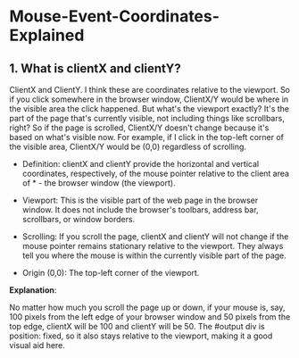# Mouse-Event-Coordinates-Explained

## 1. What is clientX and clientY?

ClientX and ClientY. I think these are coordinates relative to the viewport. So if you click somewhere in the browser window, ClientX/Y would be where in the visible area the click happened. But what's the viewport exactly? It's the part of the page that's currently visible, not including things like scrollbars, right? So if the page is scrolled, ClientX/Y doesn't change because it's based on what's visible now. For example, if I click in the top-left corner of the visible area, ClientX/Y would be (0,0) regardless of scrolling.

- Definition: clientX and clientY provide the horizontal and vertical coordinates, respectively, of the mouse pointer relative to the client area of \* - the browser window (the viewport).

- Viewport: This is the visible part of the web page in the browser window. It does not include the browser's toolbars, address bar, scrollbars, or window borders.

- Scrolling: If you scroll the page, clientX and clientY will not change if the mouse pointer remains stationary relative to the viewport. They always tell you where the mouse is within the currently visible part of the page.

- Origin (0,0): The top-left corner of the viewport.

**Explanation**:

No matter how much you scroll the page up or down, if your mouse is, say, 100 pixels from the left edge of your browser window and 50 pixels from the top edge, clientX will be 100 and clientY will be 50. The #output div is position: fixed, so it also stays relative to the viewport, making it a good visual aid here.
